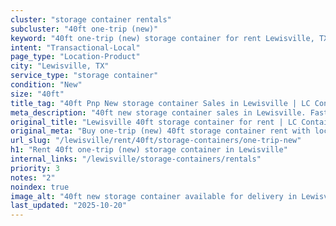 ```yaml
---
cluster: "storage container rentals"
subcluster: "40ft one-trip (new)"
keyword: "40ft one-trip (new) storage container for rent Lewisville, TX"
intent: "Transactional-Local"
page_type: "Location-Product"
city: "Lewisville, TX"
service_type: "storage container"
condition: "New"
size: "40ft"
title_tag: "40ft Pnp New storage container Sales in Lewisville | LC Container"
meta_description: "40ft new storage container sales in Lewisville. Fast delivery, competitive pricing. Serving storage containers area. Quote ID: RZ0. Call (214) 524-4168 for your free quote today."
original_title: "Lewisville 40ft storage container for rent | LC Container"
original_meta: "Buy one-trip (new) 40ft storage container rent with local delivery in Lewisville, TX. LC Container — local Since 2003. Request a fast quote today."
url_slug: "/lewisville/rent/40ft/storage-containers/one-trip-new"
h1: "Rent 40ft one-trip (new) storage container in Lewisville"
internal_links: "/lewisville/storage-containers/rentals"
priority: 3
notes: "2"
noindex: true
image_alt: "40ft new storage container available for delivery in Lewisville"
last_updated: "2025-10-20"
---
```


<!-- TODO: Add unique city/inventory copy, images, and internal links here. -->
